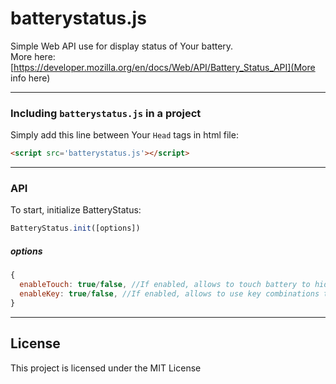 # batterystatus.js

Simple Web API use for display status of Your battery.  
More here:  
[https://developer.mozilla.org/en/docs/Web/API/Battery_Status_API](More info here)

___

### Including `batterystatus.js` in a project

Simply add this line between Your `Head` tags in html file:

```html
<script src='batterystatus.js'></script>
```
---

### API

To start, initialize BatteryStatus:

```javascript
BatteryStatus.init([options])
```

##### options
```javascript
{
  enableTouch: true/false, //If enabled, allows to touch battery to hide/show (default true)
  enableKey: true/false, //If enabled, allows to use key combinations to show/hide battery (default: false)
}
```
---

## License

This project is licensed under the MIT License
